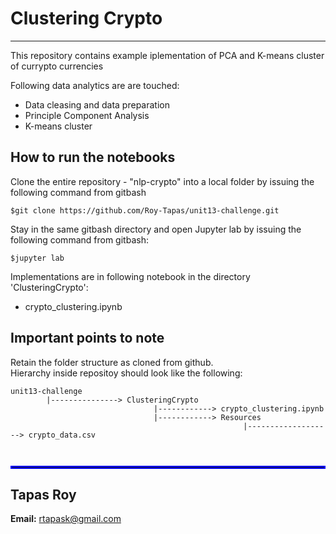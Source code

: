 # Clustering Crypto
---

This repository contains example iplementation of PCA and K-means cluster of currypto currencies   

Following data analytics are are touched: 
* Data cleasing and data preparation
* Principle Component Analysis 
* K-means cluster


## How to run the notebooks <br>
Clone the entire repository - "nlp-crypto"  into a local folder by issuing the following command from gitbash <br>
```
$git clone https://github.com/Roy-Tapas/unit13-challenge.git
```
Stay in the same gitbash directory and open Jupyter lab by issuing the following command from gitbash: <br>
```
$jupyter lab
```

Implementations are in following notebook in the directory 'ClusteringCrypto':
* crypto_clustering.ipynb

## Important points to note 
Retain the folder structure as cloned from github.  
Hierarchy inside repositoy should look like the following:
```
unit13-challenge 
        |---------------> ClusteringCrypto 
                                |------------> crypto_clustering.ipynb
                                |------------> Resources
                                                    |-------------------> crypto_data.csv 

                        
```



<hr style="border:2px solid blue"> </hr>

## Tapas Roy

**Email:** rtapask@gmail.com